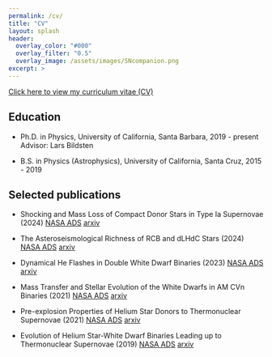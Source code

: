 ```yaml
---
permalink: /cv/
title: "CV"
layout: splash
header:
  overlay_color: "#000"
  overlay_filter: "0.5"
  overlay_image: /assets/images/SNcompanion.png
excerpt: >
---
```


[Click here to view my curriculum vitae (CV)](/assets/CV_Wong.pdf)

## Education

* Ph.D. in Physics, University of California, Santa Barbara, 2019 - present
  Advisor: Lars Bildsten
  
* B.S. in Physics (Astrophysics), University of California, Santa Cruz, 2015 - 2019


## Selected publications

* Shocking and Mass Loss of Compact Donor Stars in Type Ia Supernovae (2024) [NASA ADS](https://ui.adsabs.harvard.edu/abs/2024ApJ...973...65W/abstract) [arxiv](https://arxiv.org/abs/2408.00125)

* The Asteroseismological Richness of RCB and dLHdC Stars (2024) [NASA ADS](https://ui.adsabs.harvard.edu/abs/2024ApJ...962...20W/abstract) [arxiv](https://arxiv.org/abs/2311.10158)

* Dynamical He Flashes in Double White Dwarf Binaries (2023) [NASA ADS](https://ui.adsabs.harvard.edu/abs/2023ApJ...951...28W/abstract) [arxiv](https://arxiv.org/abs/2305.05695)

* Mass Transfer and Stellar Evolution of the White Dwarfs in AM CVn Binaries (2021) [NASA ADS](https://ui.adsabs.harvard.edu/abs/2021ApJ...923..125W/abstract) [arxiv](https://arxiv.org/abs/2109.13403)

* Pre-explosion Properties of Helium Star Donors to Thermonuclear Supernovae (2021) [NASA ADS](https://ui.adsabs.harvard.edu/abs/2021ApJ...922..241W/abstract) [arxiv](https://arxiv.org/abs/2109.14817)

* Evolution of Helium Star-White Dwarf Binaries Leading up to Thermonuclear Supernovae (2019) [NASA ADS](https://ui.adsabs.harvard.edu/abs/2019ApJ...878..100W/abstract) [arxiv](https://arxiv.org/abs/1901.04512)



















